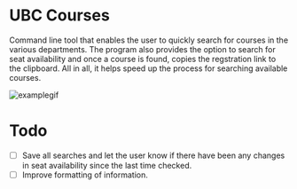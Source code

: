 # UBC Courses
Command line tool that enables the user to quickly search for courses in the various departments. The program also provides the option to search for seat availability and once a course is found, copies the regstration link to the clipboard. All in all, it helps speed up the process for searching available courses.

![examplegif](https://github.com/kumarpit/seats-available/blob/main/gifs/gif.gif)

# Todo
- [ ] Save all searches and let the user know if there have been any changes in seat availability since the last time checked.
- [ ] Improve formatting of information.
